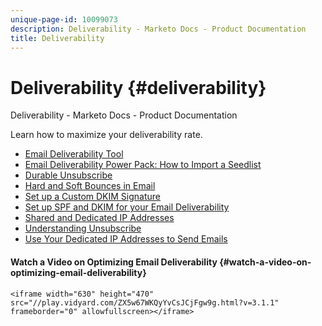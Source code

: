 ```yaml
---
unique-page-id: 10099073
description: Deliverability - Marketo Docs - Product Documentation
title: Deliverability
---
```


# Deliverability {#deliverability}

Deliverability - Marketo Docs - Product Documentation

Learn how to maximize your deliverability rate.

* [Email Deliverability Tool](deliverability/email-deliverability-tool.md)
* [Email Deliverability Power Pack: How to Import a Seedlist](deliverability/email-deliverability-power-pack-how-to-import-a-seedlist.md)
* [Durable Unsubscribe](deliverability/durable-unsubscribe.md)
* [Hard and Soft Bounces in Email](deliverability/hard-and-soft-bounces-in-email.md)
* [Set up a Custom DKIM Signature](deliverability/set-up-a-custom-dkim-signature.md)
* [Set up SPF and DKIM for your Email Deliverability](deliverability/set-up-spf-and-dkim-for-your-email-deliverability.md)
* [Shared and Dedicated IP Addresses](deliverability/shared-and-dedicated-ip-addresses.md)
* [Understanding Unsubscribe](deliverability/understanding-unsubscribe.md)
* [Use Your Dedicated IP Addresses to Send Emails](deliverability/use-your-dedicated-ip-addresses-to-send-emails.md)

#### Watch a Video on Optimizing Email Deliverability {#watch-a-video-on-optimizing-email-deliverability}

`<iframe width="630" height="470" src="//play.vidyard.com/ZX5w67WKQyYvCsJCjFgw9g.html?v=3.1.1" frameborder="0" allowfullscreen></iframe>` 